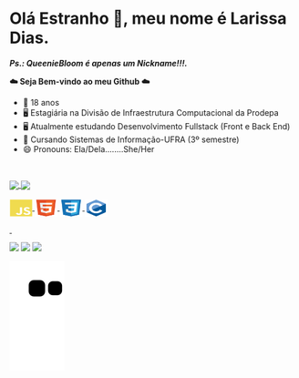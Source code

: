 # Olá Estranho 👋, meu nome é Larissa Dias.

***Ps.: QueenieBloom é apenas um Nickname!!!.*** 

 **☁️ Seja Bem-vindo ao meu Github ☁️**


- 🔭 18 anos
- 🖥️ Estagiária na Divisão de Infraestrutura Computacional da Prodepa
- 🖥️ Atualmente estudando Desenvolvimento Fullstack (Front e Back End)
- 🌱 Cursando Sistemas de Informação-UFRA (3º semestre)
- 😄 Pronouns: Ela/Dela........She/Her

&nbsp;
<div>  
  <a href="https://github.com/QueenieBloom">
  <img height="180em" align="center" src="https://github-readme-stats.vercel.app/api?username=QueenieBloom&show_icons=true&theme=dracula&include_all_commits=true&count_private=true">
  <img height="180em" align="center" src="https://github-readme-stats.vercel.app/api/top-langs/?username=QueenieBloom&layout=compact&langs_count=16&theme=dracula">
</div>

<div style="display: inline_block"><br>
  <img align="center" alt="Queenie-Js" height="30" width="40" src="https://raw.githubusercontent.com/devicons/devicon/master/icons/javascript/javascript-plain.svg">
  <img align="center" alt="Queenie-HTML" height="30" width="40" src="https://raw.githubusercontent.com/devicons/devicon/master/icons/html5/html5-original.svg">
  <img align="center" alt="Queenie-CSS" height="30" width="40" src="https://raw.githubusercontent.com/devicons/devicon/master/icons/css3/css3-original.svg">
  <img align="center" alt="Queenie-C" height="30" width="40" src="https://raw.githubusercontent.com/devicons/devicon/master/icons/c/c-original.svg">
</div>

 &nbsp;
  
<div> 
  <a href = "mailto:larissamoraesdias03@gmail.com"><img src="https://img.shields.io/badge/-Gmail-%23333?style=for-the-badge&logo=gmail&logoColor=white" target="_blank"></a>
  <a href="https://www.linkedin.com/in/larissa-dias-0740ba219" target="_blank"><img src="https://img.shields.io/badge/-LinkedIn-%230077B5?style=for-the-badge&logo=linkedin&logoColor=white" target="_blank"></a> 
 <a href="https://www.instagram.com/imlah_dias/" target="_blank"><img src="https://img.shields.io/badge/Instagram-E4405F?style=for-the-badge&logo=instagram&logoColor=white" target="_blank"></a>
  
  ![snake gif](https://github.com/QueenieBloom/QueenieBloom/blob/output/github-contribution-grid-snake.svg)
 
</div>


